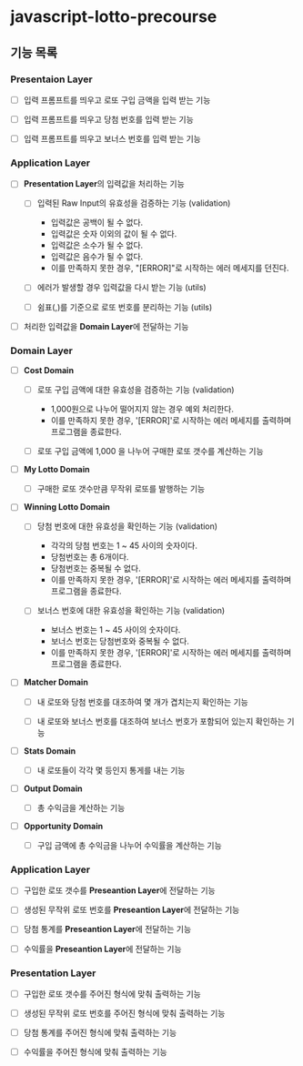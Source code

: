 # javascript-lotto-precourse

## 기능 목록

### Presentaion Layer

- [ ] 입력 프롬프트를 띄우고 로또 구입 금액을 입력 받는 기능

- [ ] 입력 프롬프트를 띄우고 당첨 번호를 입력 받는 기능

- [ ] 입력 프롬프트를 띄우고 보너스 번호를 입력 받는 기능


### Application Layer

- [ ] **Presentation Layer**의 입력값을 처리하는 기능 

  * [ ] 입력된 Raw Input의 유효성을 검증하는 기능 (validation)
    + 입력값은 공백이 될 수 없다.
    + 입력값은 숫자 이외의 값이 될 수 없다.
    + 입력값은 소수가 될 수 없다.
    + 입력값은 음수가 될 수 없다.
    + 이를 만족하지 못한 경우, "[ERROR]"로 시작하는 에러 메세지를 던진다.
  
  * [ ] 에러가 발생할 경우 입력값을 다시 받는 기능 (utils)

  * [ ] 쉼표(,)를 기준으로 로또 번호를 분리하는 기능 (utils)

- [ ] 처리한 입력값을 **Domain Layer**에 전달하는 기능

### Domain Layer

- [ ] **Cost Domain**

  * [ ] 로또 구입 금액에 대한 유효성을 검증하는 기능 (validation)
    +  1,000원으로 나누어 떨어지지 않는 경우 예외 처리한다.
    +  이를 만족하지 못한 경우, '[ERROR]'로 시작하는 에러 메세지를 출력하며 프로그램을 종료한다. 
  
  * [ ] 로또 구입 금액에 1,000 을 나누어 구매한 로또 갯수를 계산하는 기능

- [ ] **My Lotto Domain**

  * [ ] 구매한 로또 갯수만큼 무작위 로또를 발행하는 기능

- [ ] **Winning Lotto Domain** 

  * [ ] 당첨 번호에 대한 유효성을 확인하는 기능 (validation)
    - 각각의 당첨 번호는 1 ~ 45 사이의 숫자이다.
    - 당첨번호는 총 6개이다.
    - 당첨번호는 중복될 수 없다.
    - 이를 만족하지 못한 경우, '[ERROR]'로 시작하는 에러 메세지를 출력하며 프로그램을 종료한다.

  * [ ] 보너스 번호에 대한 유효성을 확인하는 기능 (validation)
    - 보너스 번호는 1 ~ 45 사이의 숫자이다.
    - 보너스 번호는 당첨번호와 중복될 수 없다.
    - 이를 만족하지 못한 경우, '[ERROR]'로 시작하는 에러 메세지를 출력하며 프로그램을 종료한다.

- [ ] **Matcher Domain**

  * [ ] 내 로또와 당첨 번호를 대조하여 몇 개가 겹치는지 확인하는 기능

  * [ ] 내 로또와 보너스 번호를 대조하여 보너스 번호가 포함되어 있는지 확인하는 기능

- [ ] **Stats Domain**

  * [ ] 내 로또들이 각각 몇 등인지 통게를 내는 기능

- [ ] **Output Domain**

  * [ ] 총 수익금을 계산하는 기능

- [ ] **Opportunity Domain**

  * [ ] 구입 금액에 총 수익금을 나누어 수익률을 계산하는 기능

### Application Layer

- [ ] 구입한 로또 갯수를 **Preseantion Layer**에 전달하는 기능
 
- [ ] 생성된 무작위 로또 번호를 **Preseantion Layer**에 전달하는 기능

- [ ] 당첨 통계를 **Preseantion Layer**에 전달하는 기능

- [ ] 수익률을 **Preseantion Layer**에 전달하는 기능

### Presentation Layer

- [ ] 구입한 로또 갯수를 주어진 형식에 맞춰 출력하는 기능

- [ ] 생성된 무작위 로또 번호를 주어진 형식에 맞춰 출력하는 기능

- [ ] 당첨 통계를 주어진 형식에 맞춰 출력하는 기능

- [ ] 수익률을 주어진 형식에 맞춰 출력하는 기능

